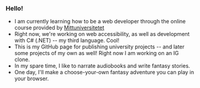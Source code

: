 ### Hello! 

* I am currently learning how to be a web developer through the online course provided by [Mittuniversitetet](https://www.miun.se/ "Mittuniversitetet")
* Right now, we're working on web accessibility, as well as development with C# (.NET) -- my third language. Cool!
* This is my GitHub page for publishing university projects -- and later some projects of my own as well! Right now I am working on an IG clone. 
* In my spare time, I like to narrate audiobooks and write fantasy stories.
* One day, I'll make a choose-your-own fantasy adventure you can play in your browser.

<!--
**nipa1902/nipa1902** is a ✨ _special_ ✨ repository because its `README.md` (this file) appears on your GitHub profile.

Here are some ideas to get you started:

- 🔭 I’m currently working on ...
- 🌱 I’m currently learning ...
- 👯 I’m looking to collaborate on ...
- 🤔 I’m looking for help with ...
- 💬 Ask me about ...
- 📫 How to reach me: ...
- 😄 Pronouns: ...
- ⚡ Fun fact: ...
-->
